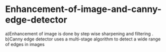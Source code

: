 # Enhancement-of-image-and-canny-edge-detector
a)Enhancement of image is done by step wise sharpening and filtering . 
b)Canny edge detector uses a multi-stage algorithm to detect a wide range of edges in images
